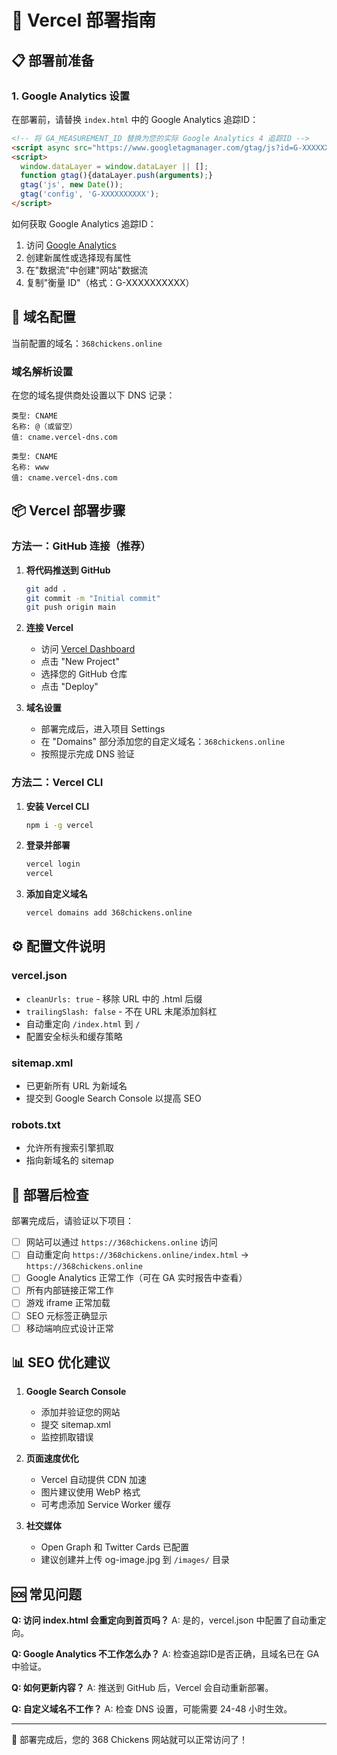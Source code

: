 # 🚀 Vercel 部署指南

## 📋 部署前准备

### 1. Google Analytics 设置
在部署前，请替换 `index.html` 中的 Google Analytics 追踪ID：

```html
<!-- 将 GA_MEASUREMENT_ID 替换为您的实际 Google Analytics 4 追踪ID -->
<script async src="https://www.googletagmanager.com/gtag/js?id=G-XXXXXXXXXX"></script>
<script>
  window.dataLayer = window.dataLayer || [];
  function gtag(){dataLayer.push(arguments);}
  gtag('js', new Date());
  gtag('config', 'G-XXXXXXXXXX');
</script>
```

如何获取 Google Analytics 追踪ID：
1. 访问 [Google Analytics](https://analytics.google.com/)
2. 创建新属性或选择现有属性
3. 在"数据流"中创建"网站"数据流
4. 复制"衡量 ID"（格式：G-XXXXXXXXXX）

## 🔗 域名配置

当前配置的域名：`368chickens.online`

### 域名解析设置
在您的域名提供商处设置以下 DNS 记录：

```
类型: CNAME
名称: @（或留空）
值: cname.vercel-dns.com

类型: CNAME  
名称: www
值: cname.vercel-dns.com
```

## 📦 Vercel 部署步骤

### 方法一：GitHub 连接（推荐）

1. **将代码推送到 GitHub**
   ```bash
   git add .
   git commit -m "Initial commit"
   git push origin main
   ```

2. **连接 Vercel**
   - 访问 [Vercel Dashboard](https://vercel.com/dashboard)
   - 点击 "New Project"
   - 选择您的 GitHub 仓库
   - 点击 "Deploy"

3. **域名设置**
   - 部署完成后，进入项目 Settings
   - 在 "Domains" 部分添加您的自定义域名：`368chickens.online`
   - 按照提示完成 DNS 验证

### 方法二：Vercel CLI

1. **安装 Vercel CLI**
   ```bash
   npm i -g vercel
   ```

2. **登录并部署**
   ```bash
   vercel login
   vercel
   ```

3. **添加自定义域名**
   ```bash
   vercel domains add 368chickens.online
   ```

## ⚙️ 配置文件说明

### vercel.json
- `cleanUrls: true` - 移除 URL 中的 .html 后缀
- `trailingSlash: false` - 不在 URL 末尾添加斜杠
- 自动重定向 `/index.html` 到 `/`
- 配置安全标头和缓存策略

### sitemap.xml
- 已更新所有 URL 为新域名
- 提交到 Google Search Console 以提高 SEO

### robots.txt
- 允许所有搜索引擎抓取
- 指向新域名的 sitemap

## 🔧 部署后检查

部署完成后，请验证以下项目：

- [ ] 网站可以通过 `https://368chickens.online` 访问
- [ ] 自动重定向 `https://368chickens.online/index.html` → `https://368chickens.online`
- [ ] Google Analytics 正常工作（可在 GA 实时报告中查看）
- [ ] 所有内部链接正常工作
- [ ] 游戏 iframe 正常加载
- [ ] SEO 元标签正确显示
- [ ] 移动端响应式设计正常

## 📊 SEO 优化建议

1. **Google Search Console**
   - 添加并验证您的网站
   - 提交 sitemap.xml
   - 监控抓取错误

2. **页面速度优化**
   - Vercel 自动提供 CDN 加速
   - 图片建议使用 WebP 格式
   - 可考虑添加 Service Worker 缓存

3. **社交媒体**
   - Open Graph 和 Twitter Cards 已配置
   - 建议创建并上传 og-image.jpg 到 `/images/` 目录

## 🆘 常见问题

**Q: 访问 index.html 会重定向到首页吗？**
A: 是的，vercel.json 中配置了自动重定向。

**Q: Google Analytics 不工作怎么办？**
A: 检查追踪ID是否正确，且域名已在 GA 中验证。

**Q: 如何更新内容？**
A: 推送到 GitHub 后，Vercel 会自动重新部署。

**Q: 自定义域名不工作？**
A: 检查 DNS 设置，可能需要 24-48 小时生效。

---

🎉 部署完成后，您的 368 Chickens 网站就可以正常访问了！ 